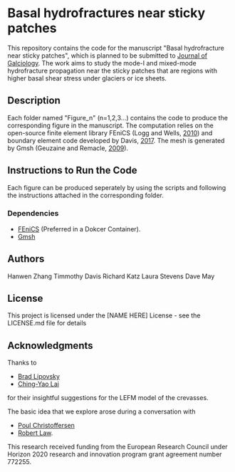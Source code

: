 # Basal hydrofractures near sticky patches

This repository contains the code for the manuscript "Basal hydrofracture near sticky patches", which is planned to be submitted to [Journal of Galciology](https://www.cambridge.org/core/journals/journal-of-glaciology). The work aims to study the mode-I and mixed-mode hydrofracture propagation near the sticky patches that are regions with higher basal shear stress under glaciers or ice sheets.

## Description

Each folder named "Figure_n" (n=1,2,3...) contains the code to produce the corresponding figure in the manuscript. The computation relies on the open-source finite element library FEniCS (Logg and Wells, [2010](https://doi.org/10.1145/1731022.1731030)) and boundary element code developed by Davis, [2017](https://abdn.primo.exlibrisgroup.com/discovery/delivery/44ABE_INST:44ABE_VU1/12153058290005941?lang=en&viewerServiceCode=AlmaViewer). The mesh is generated by Gmsh (Geuzaine and Remacle, [2009](https://doi.org/10.1002/nme.2579)).

## Instructions to Run the Code

Each figure can be produced seperately by using the scripts and following the instructions attached in the corresponding folder.

### Dependencies

* [FEniCS](https://fenicsproject.org/) (Preferred in a Dokcer Container).
* [Gmsh](https://gmsh.info/)

## Authors

Hanwen Zhang
Timmothy Davis
Richard Katz
Laura Stevens
Dave May

## License

This project is licensed under the [NAME HERE] License - see the LICENSE.md file for details

## Acknowledgments

Thanks to
* [Brad Lipovsky](https://www.ess.washington.edu/people/profile.php?pid=lipovsky--brad)
* [Ching-Yao Lai](https://geosciences.princeton.edu/people/ching-yao-lai)

for their insightful suggestions for the LEFM model of the crevasses.

The basic idea that we explore arose during a conversation with
* [Poul Christoffersen](https://www.spri.cam.ac.uk/people/christoffersen/)
* [Robert Law](https://www.spri.cam.ac.uk/people/law/).

This research received funding from the European Research Council under Horizon 2020 research and innovation program grant agreement number 772255.
